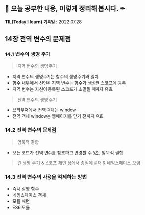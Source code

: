 ## 📕 오늘 공부한 내용, 이렇게 정리해 봅시다. ✒

**TIL(Today I learn) 기록일** : 2022.07.28

## 14장 전역 변수의 문제점

### 14.1 변수의 생명 주기

> 지역 변수의 생명 주기
- 지역 변수의 생명주기는 함수의 생명주기와 일치
- 함수 내부에서 선언된 지역 변수는 함수가 생성한 스코프에 등록
- 지역 변수는 자신이 등록된 스코프가 소멸될 때까지 유효

> 전역 변수의 생명 주기
- 브라우저에서 전역 객체는 window
- 전역 객체 window는 웹페이지를 닫기 전까지 유효


### 14.2 전역 변수의 문제점
> 암묵적 결합
- 모든 코드가 전역 변수를 참조하고 변경할 수 있는 암묵적 결합
>긴 생명 주기 & 스코프 체인 상에서 종점에 존재 & 네임스페이스 오염

### 14.3 전역 변수의 사용을 억제하는 방법
- 즉시 실행 함수
- 네임스페이스 객체
- 모듈 패턴
- ES6 모듈
